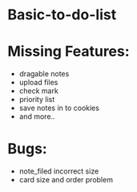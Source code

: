 # Basic-to-do-list

# Missing Features:

- dragable notes
- upload files
- check mark
- priority list
- save notes in to cookies
- and more..

# Bugs:

- note_filed incorrect size
- card size and order problem
